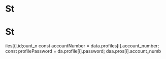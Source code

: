 # St
# St
iles[i].id;ount_n
        const accountNumber = data.profiles[i].account_number;
        const profilePassword = da.profile[i].password;   daa.pros[i].account_numb

